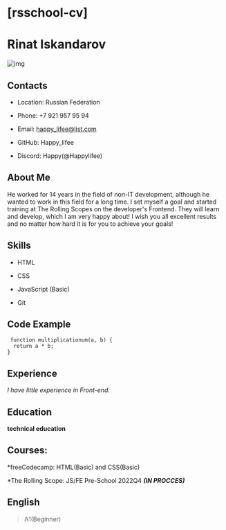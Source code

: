 # [rsschool-cv]

# Rinat Iskandarov

![img](https://cs12.pikabu.ru/post_img/big/2022/12/07/7/167041209718120173.png)

## Contacts

* Location: Russian Federation

* Phone: +7 921 957 95 94

* Email: happy_lifee@list.com

* GitHub: Happy_lifee

* Discord: Happy(@Happylifee)

## About Me

He worked for 14 years in the field of non-IT development, although he wanted to work in this field for a long time. I set myself a goal and started training at The Rolling Scopes on the developer's Frontend. They will learn and develop, which I am very happy about! I wish you all excellent results and no matter how hard it is for you to achieve your goals!

## Skills

* HTML

* CSS

* JavaScript (Basic)

* Git

## Code Example

```
 function multiplicationum(a, b) {
  return a * b;
}
```
## Experience

*I have little experience in Front-end.*

## Education

**technical education**

## Courses:

*freeCodecamp: HTML(Basic) and CSS(Basic)

*The Rolling Scope: JS/FE Pre-School 2022Q4 ***(IN PROCCES)***

## English

> A1(Beginner)